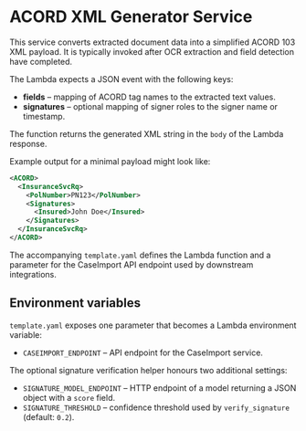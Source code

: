 # ACORD XML Generator Service

This service converts extracted document data into a simplified
ACORD 103 XML payload.  It is typically invoked after OCR extraction
and field detection have completed.

The Lambda expects a JSON event with the following keys:

- **fields** – mapping of ACORD tag names to the extracted text values.
- **signatures** – optional mapping of signer roles to the signer name or
  timestamp.

The function returns the generated XML string in the `body` of the
Lambda response.

Example output for a minimal payload might look like:

```xml
<ACORD>
  <InsuranceSvcRq>
    <PolNumber>PN123</PolNumber>
    <Signatures>
      <Insured>John Doe</Insured>
    </Signatures>
  </InsuranceSvcRq>
</ACORD>
```

The accompanying `template.yaml` defines the Lambda function and a
parameter for the CaseImport API endpoint used by downstream
integrations.

## Environment variables

`template.yaml` exposes one parameter that becomes a Lambda environment
variable:

- `CASEIMPORT_ENDPOINT` – API endpoint for the CaseImport service.

The optional signature verification helper honours two additional
settings:

- `SIGNATURE_MODEL_ENDPOINT` – HTTP endpoint of a model returning a
  JSON object with a `score` field.
- `SIGNATURE_THRESHOLD` – confidence threshold used by
  `verify_signature` (default: `0.2`).
